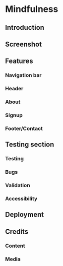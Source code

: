 # Mindfulness
## Introduction
## Screenshot
## Features
### Navigation bar
### Header
### About
### Signup
### Footer/Contact
## Testing section
### Testing
### Bugs
### Validation
### Accessibility
## Deployment
## Credits
### Content
### Media